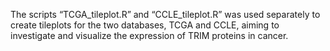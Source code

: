 The scripts “TCGA_tileplot.R” and “CCLE_tileplot.R” was used separately to create tileplots for the two databases, TCGA and CCLE, aiming to investigate and visualize the expression of TRIM proteins in cancer. 
